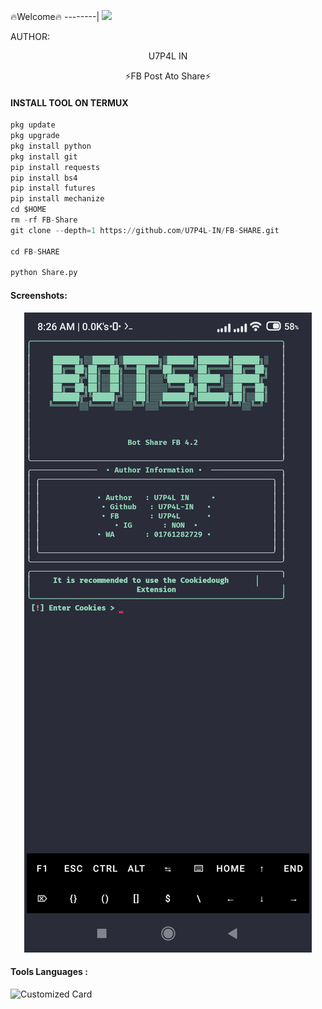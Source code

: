 <p align="center">

🔥Welcome🔥
--------|
![](https://media.tenor.com/iVCiM9W7cvYAAAAd/welcome.gif)


AUTHOR:
<p align="center">
U7P4L IN

</br>
<p align="center">
      ⚡FB Post Ato Share⚡

</p>
  
#### INSTALL TOOL ON TERMUX
```python
pkg update
pkg upgrade
pkg install python
pkg install git
pip install requests
pip install bs4
pip install futures
pip install mechanize
cd $HOME 
rm -rf FB-Share
git clone --depth=1 https://github.com/U7P4L-IN/FB-SHARE.git

cd FB-SHARE

python Share.py
```
#### Screenshots:

<p align="center"><img src="https://github.com/U7P4L-IN/FB-Share/blob/main/Screenshot_2023-02-20-08-26-12-462_com.termux.jpg">

#### Tools Languages :

![Customized Card](https://github-readme-stats.vercel.app/api/pin?username=U7P4L-IN&repo=FB-Share&title_color=fff&icon_color=f9f9f9&text_color=9f9f9f&bg_color=151515)
